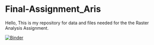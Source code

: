 # Final-Assignment_Aris
Hello, This is my repository for data and files needed for the the Raster Analysis Assignment. 

[![Binder](https://mybinder.org/badge_logo.svg)](https://mybinder.org/v2/gh/ArisDTU/Final-Assignment_Aris.git/master)

